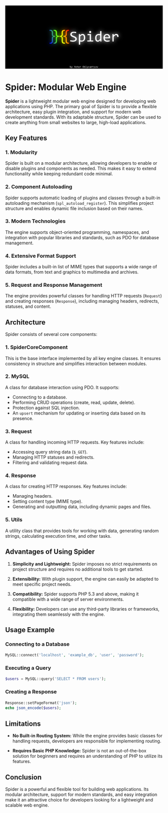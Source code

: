 ![repo-banner](banner.png)

# Spider: Modular Web Engine

**Spider** is a lightweight modular web engine designed for developing web applications using PHP. The primary goal of Spider is to provide a flexible architecture, easy plugin integration, and support for modern web development standards. With its adaptable structure, Spider can be used to create anything from small websites to large, high-load applications.

## Key Features

### 1. **Modularity**
Spider is built on a modular architecture, allowing developers to enable or disable plugins and components as needed. This makes it easy to extend functionality while keeping redundant code minimal.

### 2. **Component Autoloading**
Spider supports automatic loading of plugins and classes through a built-in autoloading mechanism (`spl_autoload_register`). This simplifies project structure and enables dynamic file inclusion based on their names.

### 3. **Modern Technologies**
The engine supports object-oriented programming, namespaces, and integration with popular libraries and standards, such as PDO for database management.

### 4. **Extensive Format Support**
Spider includes a built-in list of MIME types that supports a wide range of data formats, from text and graphics to multimedia and archives.

### 5. **Request and Response Management**
The engine provides powerful classes for handling HTTP requests (`Request`) and creating responses (`Response`), including managing headers, redirects, statuses, and content.

## Architecture

Spider consists of several core components:

### **1. SpiderCoreComponent**
This is the base interface implemented by all key engine classes. It ensures consistency in structure and simplifies interaction between modules.

### **2. MySQL**
A class for database interaction using PDO. It supports:
- Connecting to a database.
- Performing CRUD operations (create, read, update, delete).
- Protection against SQL injection.
- An `upsert` mechanism for updating or inserting data based on its presence.

### **3. Request**
A class for handling incoming HTTP requests. Key features include:
- Accessing query string data (`$_GET`).
- Managing HTTP statuses and redirects.
- Filtering and validating request data.

### **4. Response**
A class for creating HTTP responses. Key features include:
- Managing headers.
- Setting content type (MIME type).
- Generating and outputting data, including dynamic pages and files.

### **5. Utils**
A utility class that provides tools for working with data, generating random strings, calculating execution time, and other tasks.

## Advantages of Using Spider

1. **Simplicity and Lightweight:**
   Spider imposes no strict requirements on project structure and requires no additional tools to get started.

2. **Extensibility:**
   With plugin support, the engine can easily be adapted to meet specific project needs.

3. **Compatibility:**
   Spider supports PHP 5.3 and above, making it compatible with a wide range of server environments.

4. **Flexibility:**
   Developers can use any third-party libraries or frameworks, integrating them seamlessly with the engine.

## Usage Example

### Connecting to a Database
```php
MySQL::connect('localhost', 'example_db', 'user', 'password');
```

### Executing a Query
```php
$users = MySQL::query('SELECT * FROM users');
```

### Creating a Response
```php
Response::setPageFormat('json');
echo json_encode($users);
```

## Limitations

- **No Built-in Routing System:**
  While the engine provides basic classes for handling requests, developers are responsible for implementing routing.

- **Requires Basic PHP Knowledge:**
  Spider is not an out-of-the-box solution for beginners and requires an understanding of PHP to utilize its features.

## Conclusion

Spider is a powerful and flexible tool for building web applications. Its modular architecture, support for modern standards, and easy integration make it an attractive choice for developers looking for a lightweight and scalable web engine.